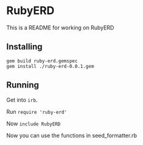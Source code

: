 # RubyERD

This is a README for working on RubyERD

## Installing

```
gem build ruby-erd.gemspec
gem install ./ruby-erd-0.0.1.gem
```

## Running

Get into `irb`.

Run `require 'ruby-erd'`

Now `include RubyERD`

Now you can use the functions in seed_formatter.rb